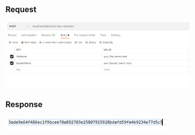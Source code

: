 ## Request

![Request](image/StartFaceDetectionRequest.png)

## Response

![Response](image/StartFaceDetectionResponse.png)
